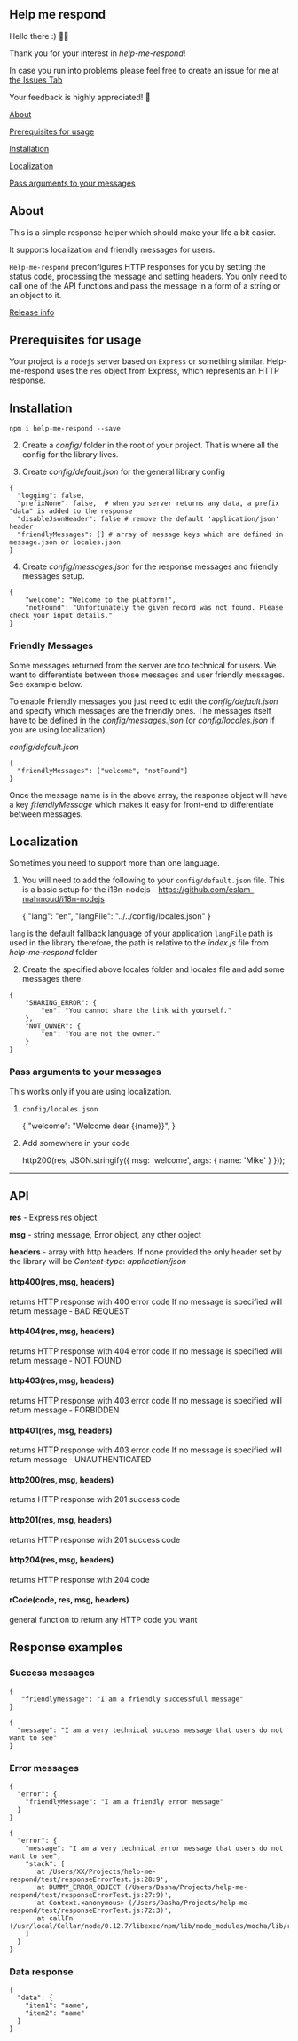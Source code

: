 ## Help me respond

Hello there :) 👋🏼

Thank you for your interest in *help-me-respond*!

In case you run into problems please feel free to create an issue for me at [the Issues Tab](https://github.com/piggydoughnut/help-me-respond/issues)

Your feedback is highly appreciated! 🌸

[About](Readme.md#about)

[Prerequisites for usage](Readme.md#prerequisites-for-usage)

[Installation](Readme.md#installation)

[Localization](Readme.md#localization)
   
[Pass arguments to your messages](Readme.md#pass-arguments-to-your-messages)

## About

This is a simple response helper which should make your life a bit easier. 

It supports localization and friendly messages for users.

`Help-me-respond` preconfigures HTTP responses for you by setting the status code, processing the message and setting headers. You only need to call one of the API functions and pass the message in a form of a string or an object to it.

[Release info](https://github.com/piggydoughnut/help-me-respond/releases)

## Prerequisites for usage

Your project is a `nodejs` server based on `Express` or something similar. Help-me-respond uses the `res` object from Express, which represents an HTTP response.


## Installation

```
npm i help-me-respond --save
````

2. Create a *config/* folder in the root of your project. That is where all the config for the library lives.

3. Create *config/default.json* for the general library config

```
{
  "logging": false,
  "prefixNone": false,  # when you server returns any data, a prefix "data" is added to the response
  "disableJsonHeader": false # remove the default 'application/json' header
  "friendlyMessages": [] # array of message keys which are defined in message.json or locales.json
}
```

4. Create *config/messages.json* for the response messages and friendly messages setup.

```
{
    "welcome": "Welcome to the platform!",
    "notFound": "Unfortunately the given record was not found. Please check your input details."
}
```


### Friendly Messages
   
Some messages returned from the server are too technical for users. We want to differentiate between those messages and user friendly messages. See example below.
    
To enable Friendly messages you just need to edit the *config/default.json* and specify which messages are the friendly ones. The messages itself have to be defined in the *config/messages.json* (or *config/locales.json* if you are using localization).
 
*config/default.json*

    {
      "friendlyMessages": ["welcome", "notFound"]
    }
    
Once the message name is in the above array, the response object will have a key *friendlyMessage* which makes it easy for front-end to differentiate between messages.


## Localization

Sometimes you need to support more than one language.

1. You will need to add the following to your `config/default.json` file. This is a basic setup for the i18n-nodejs - https://github.com/eslam-mahmoud/i18n-nodejs

    {
    	"lang": "en",
    	"langFile": "../../config/locales.json" 
    }

`lang` is the default fallback language of your application
`langFile` path is used in the library therefore, the path is relative to the *index.js* file from *help-me-respond* folder

2. Create the specified above locales folder and locales file and add some messages there.

```
{
	"SHARING_ERROR": {
		"en": "You cannot share the link with yourself."
	},
	"NOT_OWNER": {
		"en": "You are not the owner."
	}
}
```

### Pass arguments to your messages

This works only if you are using localization.

1. `config/locales.json`

    {
      "welcome": "Welcome dear {{name}}",
    }

2. Add somewhere in your code

    http200(res, JSON.stringify({
      msg: 'welcome',
      args: {
        name: 'Mike'
      }
    }));
----------------

## API

**res** - Express res object

**msg** - string message, Error object, any other object

**headers** - array with http headers. If none provided the only header set by the library will be *Content-type*: *application/json*



#### http400(res, msg, headers)
returns HTTP response with 400 error code
If no message is specified will return message - BAD REQUEST


#### http404(res, msg, headers)
returns HTTP response with 404 error code
If no message is specified will return message - NOT FOUND


#### http403(res, msg, headers)
returns HTTP response with 403 error code
If no message is specified will return message - FORBIDDEN


#### http401(res, msg, headers)
returns HTTP response with 403 error code
If no message is specified will return message - UNAUTHENTICATED

#### http200(res, msg, headers)
returns HTTP response with 201 success code


#### http201(res, msg, headers)
returns HTTP response with 201 success code


#### http204(res, msg, headers)
returns HTTP response with 204 code


#### rCode(code, res, msg, headers)
general function to return any HTTP code you want


## Response examples

### Success messages
```
{
   "friendlyMessage": "I am a friendly successfull message"
}
```

```
{
  "message": "I am a very technical success message that users do not want to see"
}
```

### Error messages
```
{
  "error": {
    "friendlyMessage": "I am a friendly error message"
  }
}
```

```
{
  "error": {
    "message": "I am a very technical error message that users do not want to see",
    "stack": [
      'at /Users/XX/Projects/help-me-respond/test/responseErrorTest.js:28:9',
      'at DUMMY_ERROR_OBJECT (/Users/Dasha/Projects/help-me-respond/test/responseErrorTest.js:27:9)',
      'at Context.<anonymous> (/Users/Dasha/Projects/help-me-respond/test/responseErrorTest.js:72:3)',
      'at callFn (/usr/local/Cellar/node/0.12.7/libexec/npm/lib/node_modules/mocha/lib/runnable.js:334:21)'
    ]    
  }
}
```

### Data response


```
{
  "data": {
    "item1": "name",
    "item2": "name"
  }
}
```
